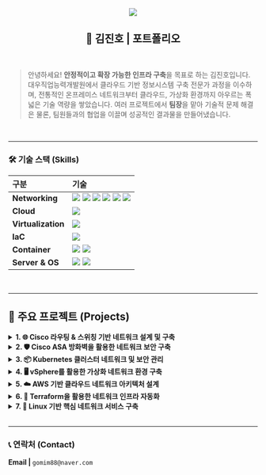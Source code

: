 <!-- 헤더 -->
<div align="center">
  <img src="https://capsule-render.vercel.app/api?type=waving&color=auto&height=200&section=header&text=Jin-Ho%20Kim&fontSize=90" />
</div>

<div align="center">
  
## 📜 김진호 | 포트폴리오

</div>

<br>

> 안녕하세요! **안정적이고 확장 가능한 인프라 구축**을 목표로 하는 김진호입니다.
> 대우직업능력개발원에서 클라우드 기반 정보시스템 구축 전문가 과정을 이수하며, 전통적인 온프레미스 네트워크부터 클라우드, 가상화 환경까지 아우르는 폭넓은 기술 역량을 쌓았습니다. 여러 프로젝트에서 **팀장**을 맡아 기술적 문제 해결은 물론, 팀원들과의 협업을 이끌며 성공적인 결과물을 만들어냈습니다.

<br>

---

### 🛠️ 기술 스택 (Skills)

| 구분 | 기술 |
| :--- | :--- |
| **Networking** | <img src="https://img.shields.io/badge/TCP/IP-000000?style=flat-square"> <img src="https://img.shields.io/badge/Routing-4A90E2?style=flat-square"> <img src="https://img.shields.io/badge/Switching-4A90E2?style=flat-square"> <img src="https://img.shields.io/badge/Firewall-F5871F?style=flat-square"> <img src="https://img.shields.io/badge/WAN-7ED321?style=flat-square"> <img src="https://img.shields.io/badge/DNS-3DDC84?style=flat-square"> |
| **Cloud** | <img src="https://img.shields.io/badge/AWS-232F3E?style=flat-square&logo=amazon-aws&logoColor=white"> |
| **Virtualization** | <img src="https://img.shields.io/badge/VMware-6B7AB3?style=flat-square&logo=vmware&logoColor=white"> |
| **IaC** | <img src="https://img.shields.io/badge/Terraform-7B42BC?style=flat-square&logo=terraform&logoColor=white"> |
| **Container** | <img src="https://img.shields.io/badge/Kubernetes-326CE5?style=flat-square&logo=kubernetes&logoColor=white"> <img src="https://img.shields.io/badge/Docker-2496ED?style=flat-square&logo=docker&logoColor=white"> |
| **Server & OS** | <img src="https://img.shields.io/badge/Linux-FCC624?style=flat-square&logo=linux&logoColor=black"> <img src="https://img.shields.io/badge/Windows_Server-0078D6?style=flat-square&logo=windows&logoColor=white"> |

<br>

---

## 🚀 주요 프로젝트 (Projects)

<details>
<summary><strong>1. 🌐 Cisco 라우팅 & 스위칭 기반 네트워크 설계 및 구축</strong></summary>

- **프로젝트 개요**: OSPF, EIGRP 등 다양한 라우팅 프로토콜과 VLAN, STP 등 스위칭 기술을 활용하여 복잡하고 효율적인 기업 네트워크 토폴로지를 설계하고 구축했습니다.
- **주요 역할 및 사용 기술**:
  - **Routing**: OSPF, EIGRP, RIP 프로토콜 설정 및 경로 재분배를 통한 최적의 경로 제어
  - **Switching**: VLAN, VTP, STP(MSTP)를 이용한 L2 네트워크 구성 및 루프 방지
  - **WAN**: Frame Relay를 이용한 지점 간 광역 네트워크 연결 및 구성
  - **High Availability**: VRRP를 이용한 게이트웨이 이중화로 서비스 연속성 확보
- [[프로젝트 상세 자료 (PDF)](https://github.com/Kimjh0619/kjh_pf/blob/main/file/%ED%81%B4%EB%9D%BC%EC%9A%B0%EB%93%9C%20%EA%B8%B0%EB%B0%98%20%EC%A0%95%EB%B3%B4%EC%8B%9C%EC%8A%A4%ED%85%9C%20%EA%B5%AC%EC%B6%95%20%EC%A0%84%EB%AC%B8%EA%B0%80%20%EC%96%91%EC%84%B1%20%EA%B5%AD%EB%B9%84%20%EA%B3%BC%EC%A0%95%20-%20%EB%84%A4%ED%8A%B8%EC%9B%8C%ED%81%AC.pdf)]

</details>
<details>
<summary><strong>2. 🛡️ Cisco ASA 방화벽을 활용한 네트워크 보안 구축</strong></summary>

- **프로젝트 개요**: Cisco ASA 방화벽을 중심으로 ACL, NAT, Security Contexts 등 다양한 보안 기능을 적용하여 외부 위협으로부터 내부 네트워크를 보호하는 보안 인프라를 구축했습니다.
- **주요 역할 및 사용 기술**:
  - **Firewall Policy**: Cisco ASA 방화벽을 이용한 Inside/Outside/DMZ 보안 정책 설계 및 구현
  - **Access Control**: ACL을 활용하여 IP 및 프로토콜 기반의 정밀한 트래픽 제어
  - **NAT**: PAT 및 Static NAT를 구성하여 내부 IP 주소 보호 및 외부 서비스 제공
  - **Virtual Firewall**: 가상 방화벽(Security Contexts)을 구현하여 논리적 네트워크 분리 및 독립적인 보안 정책 적용
- [[프로젝트 상세 자료 (PDF)](https://github.com/Kimjh0619/kjh_pf/blob/main/file/%ED%81%B4%EB%9D%BC%EC%9A%B0%EB%93%9C%20%EA%B8%B0%EB%B0%98%20%EC%A0%95%EB%B3%B4%EC%8B%9C%EC%8A%A4%ED%85%9C%20%EA%B5%AC%EC%B6%95%20%EC%A0%84%EB%AC%B8%EA%B0%80%20%EC%96%91%EC%84%B1%20%EA%B5%AD%EB%B9%84%20%EA%B3%BC%EC%A0%95%20-%20%EB%B0%A9%ED%99%94%EB%B2%BD.pdf)]

</details>
<details>
<summary><strong>3. 📦 Kubernetes 클러스터 네트워크 및 보안 관리</strong></summary>

- **프로젝트 개요**: Kubernetes 클러스터의 네트워킹과 보안을 중점적으로 다룬 프로젝트입니다. Pod 간 통신 제어, 외부 서비스 노출 등 컨테이너 환경의 네트워크 운영 역량을 확보했습니다.
- **주요 역할 및 사용 기술**:
  - **Network Policy**: Pod 간 Ingress/Egress 트래픽을 제어하여 마이크로서비스 환경의 보안 강화
  - **Service & Ingress**: ClusterIP, NodePort, Ingress Controller를 활용하여 서비스를 노출하고 트래픽 라우팅
  - **ETCD Backup/Restore**: 클러스터의 핵심 상태(네트워크 구성 포함)를 백업하고 복구하는 재해 복구 절차 수행
- [[프로젝트 상세 자료 (PDF)](https://github.com/Kimjh0619/kjh_pf/blob/main/file/%ED%81%B4%EB%9D%BC%EC%9A%B0%EB%93%9C%20%EA%B8%B0%EB%B0%98%20%EC%A0%95%EB%B3%B4%EC%8B%9C%EC%8A%A4%ED%85%9C%20%EA%B5%AC%EC%B6%95%20%EC%A0%84%EB%AC%B8%EA%B0%80%20%EC%96%91%EC%84%B1%20%EA%B5%AD%EB%B9%84%20%EA%B3%BC%EC%A0%95%20-%20%EC%BF%A0%EB%B2%84%EB%84%A4%ED%8B%B0%EC%8A%A4.pdf)]

</details>
<details>
<summary><strong>4. 🖥️ vSphere를 활용한 가상화 네트워크 환경 구축</strong></summary>

- **프로젝트 개요**: VMware vSphere를 활용하여 데이터센터의 물리적 서버 및 네트워크 리소스를 가상화하고, 고가용성(HA) 및 무중단 운영(FT) 환경을 구현했습니다.
- **주요 역할 및 사용 기술**:
  - **Virtual Networking**: vSwitch 및 Distributed Switch를 이용한 가상 네트워크 환경 설계 및 VLAN Trunking
  - **Storage Networking**: iSCSI를 구성하여 가상화 환경의 공유 스토리지 네트워크 구축
  - **High Availability**: vMotion, HA, FT 기능을 활성화하여 서비스 중단 없는 인프라 구현
- [[프로젝트 상세 자료 (PDF)](https://github.com/Kimjh0619/kjh_pf/blob/main/file/%ED%81%B4%EB%9D%BC%EC%9A%B0%EB%93%9C%20%EA%B8%B0%EB%B0%98%20%EC%A0%95%EB%B3%B4%EC%8B%9C%EC%8A%A4%ED%85%9C%20%EA%B5%AC%EC%B6%95%20%EC%A0%84%EB%AC%B8%EA%B0%80%20%EC%96%91%EC%84%B1%20%EA%B5%AD%EB%B9%84%20%EA%B3%BC%EC%A0%95%20-%20%EC%9C%88%EB%8F%84%EC%9A%B0.pdf)]

</details>
<details>
<summary><strong>5. ☁️ AWS 기반 클라우드 네트워크 아키텍처 설계</strong></summary>

- **프로젝트 개요**: 가용성, 확장성, 보안을 고려하여 AWS의 핵심 네트워크 서비스를 이용한 클라우드 인프라를 설계하고 구축한 프로젝트입니다.
- **주요 역할 및 사용 기술**:
  - **Network Design**: VPC, Public/Private Subnet, Route Table을 이용한 안전하고 효율적인 네트워크 설계
  - **Traffic Control**: Security Group, Internet Gateway, NAT Gateway를 이용한 인/아웃바운드 트래픽 제어
  - **Load Balancing**: Auto Scaling Group과 Application Load Balancer를 연동한 고가용성 아키텍처 구축
- [[프로젝트 상세 자료 - 1 (PDF)](https://github.com/Kimjh0619/kjh_pf/blob/main/file/%ED%81%B4%EB%9D%BC%EC%9A%B0%EB%93%9C%20%EA%B8%B0%EB%B0%98%20%EC%A0%95%EB%B3%B4%EC%8B%9C%EC%8A%A4%ED%85%9C%20%EA%B5%AC%EC%B6%95%20%EC%A0%84%EB%AC%B8%EA%B0%80%20%EC%96%91%EC%84%B1%20%EA%B5%AD%EB%B9%84%20%EA%B3%BC%EC%A0%95%20-%20AWS_1%EC%9D%B8.pdf)]
- [[프로젝트 상세 자료 - 2 (PDF)](https://github.com/Kimjh0619/kjh_pf/blob/main/file/%ED%81%B4%EB%9D%BC%EC%9A%B0%EB%93%9C%20%EA%B8%B0%EB%B0%98%20%EC%A0%95%EB%B3%B4%EC%8B%9C%EC%8A%A4%ED%85%9C%20%EA%B5%AC%EC%B6%95%20%EC%A0%84%EB%AC%B8%EA%B0%80%20%EC%96%91%EC%84%B1%20%EA%B5%AD%EB%B9%84%20%EA%B3%BC%EC%A0%95%20-%20AWS_2%EC%9D%B8.pdf)]

</details>
<details>
<summary><strong>6. 📜 Terraform을 활용한 네트워크 인프라 자동화</strong></summary>

- **프로젝트 개요**: Terraform을 사용하여 코드로 AWS 네트워크 인프라를 정의하고, GitHub와 연동하여 자동 배포 환경을 구축하여 수동 작업의 오류를 줄이고 배포 속도를 향상시켰습니다.
- **주요 역할 및 사용 기술**:
  - **IaC**: Terraform을 활용한 VPC, Subnet, Security Group, Route Table 등 핵심 네트워크 자원 자동화
  - **CI/CD**: GitHub Repository 연동을 통한 네트워크 구성 코드의 버전 관리 및 협업
- [[프로젝트 상세 자료 (PDF)](https://github.com/Kimjh0619/kjh_pf/blob/main/file/%ED%81%B4%EB%9D%BC%EC%9A%B0%EB%93%9C%20%EA%B8%B0%EB%B0%98%20%EC%A0%95%EB%B3%B4%EC%8B%9C%EC%8A%A4%ED%85%9C%20%EA%B5%AC%EC%B6%95%20%EC%A0%84%EB%AC%B8%EA%B0%80%20%EC%96%91%EC%84%B1%20%EA%B5%AD%EB%B9%84%20%EA%B3%BC%EC%A0%95%20-%20%ED%85%8C%EB%9D%BC%ED%8F%BC.pdf)]

</details>
<details>
<summary><strong>7. 🐧 Linux 기반 핵심 네트워크 서비스 구축</strong></summary>

- **프로젝트 개요**: Rocky Linux 환경에서 DNS, DHCP, 방화벽 등 네트워크 운영에 필수적인 핵심 서버 서비스를 직접 구축하고 운영한 프로젝트입니다.
- **주요 역할 및 사용 기술**:
  - **IP/Firewall**: 고정 IP 설정 및 Firewalld를 통한 서버 접근 제어
  - **Core Services**: DNS(BIND), DHCP 서버 구축을 통한 네트워크 기반 서비스 제공
  - **File Sharing**: NFS, Samba를 이용한 네트워크 파일 공유 시스템 구축
- [[프로젝트 상세 자료 (PDF)](https://github.com/Kimjh0619/kjh_pf/blob/main/file/%ED%81%B4%EB%9D%BC%EC%9A%B0%EB%93%9C%20%EA%B8%B0%EB%B0%98%20%EC%A0%95%EB%B3%B4%EC%8B%9C%EC%8A%A4%ED%85%9C%20%EA%B5%AC%EC%B6%95%20%EC%A0%84%EB%AC%B8%EA%B0%80%20%EC%96%91%EC%84%B1%20%EA%B5%AD%EB%B9%84%20%EA%B3%BC%EC%A0%95%20-%20%EB%A6%AC%EB%88%85%EC%8A%A4.pdf)]

</details>

<br>

---

### 📞 연락처 (Contact)

<p align="left">
  <strong>Email | </strong><code>gomim88@naver.com</code>
  <a href="mailto:gomim88@naver.com">
  </a>
</p>

